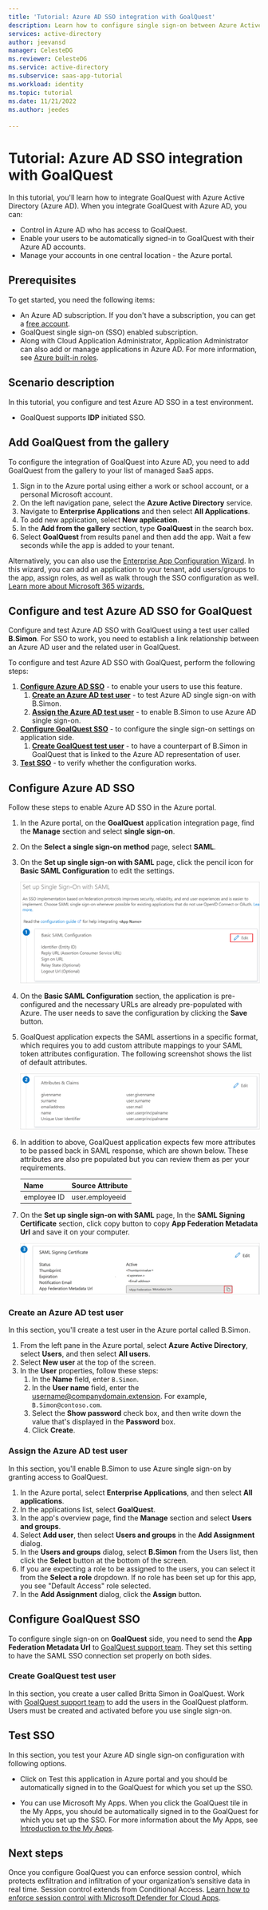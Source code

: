 ```yaml
---
title: 'Tutorial: Azure AD SSO integration with GoalQuest'
description: Learn how to configure single sign-on between Azure Active Directory and GoalQuest.
services: active-directory
author: jeevansd
manager: CelesteDG
ms.reviewer: CelesteDG
ms.service: active-directory
ms.subservice: saas-app-tutorial
ms.workload: identity
ms.topic: tutorial
ms.date: 11/21/2022
ms.author: jeedes

---
```


# Tutorial: Azure AD SSO integration with GoalQuest

In this tutorial, you'll learn how to integrate GoalQuest with Azure Active Directory (Azure AD). When you integrate GoalQuest with Azure AD, you can:

* Control in Azure AD who has access to GoalQuest.
* Enable your users to be automatically signed-in to GoalQuest with their Azure AD accounts.
* Manage your accounts in one central location - the Azure portal.

## Prerequisites

To get started, you need the following items:

* An Azure AD subscription. If you don't have a subscription, you can get a [free account](https://azure.microsoft.com/free/).
* GoalQuest single sign-on (SSO) enabled subscription.
* Along with Cloud Application Administrator, Application Administrator can also add or manage applications in Azure AD.
For more information, see [Azure built-in roles](../roles/permissions-reference.md).

## Scenario description

In this tutorial, you configure and test Azure AD SSO in a test environment.

* GoalQuest supports **IDP** initiated SSO.

## Add GoalQuest from the gallery

To configure the integration of GoalQuest into Azure AD, you need to add GoalQuest from the gallery to your list of managed SaaS apps.

1. Sign in to the Azure portal using either a work or school account, or a personal Microsoft account.
1. On the left navigation pane, select the **Azure Active Directory** service.
1. Navigate to **Enterprise Applications** and then select **All Applications**.
1. To add new application, select **New application**.
1. In the **Add from the gallery** section, type **GoalQuest** in the search box.
1. Select **GoalQuest** from results panel and then add the app. Wait a few seconds while the app is added to your tenant.

 Alternatively, you can also use the [Enterprise App Configuration Wizard](https://portal.office.com/AdminPortal/home?Q=Docs#/azureadappintegration). In this wizard, you can add an application to your tenant, add users/groups to the app, assign roles, as well as walk through the SSO configuration as well. [Learn more about Microsoft 365 wizards.](/microsoft-365/admin/misc/azure-ad-setup-guides)

## Configure and test Azure AD SSO for GoalQuest

Configure and test Azure AD SSO with GoalQuest using a test user called **B.Simon**. For SSO to work, you need to establish a link relationship between an Azure AD user and the related user in GoalQuest.

To configure and test Azure AD SSO with GoalQuest, perform the following steps:

1. **[Configure Azure AD SSO](#configure-azure-ad-sso)** - to enable your users to use this feature.
    1. **[Create an Azure AD test user](#create-an-azure-ad-test-user)** - to test Azure AD single sign-on with B.Simon.
    1. **[Assign the Azure AD test user](#assign-the-azure-ad-test-user)** - to enable B.Simon to use Azure AD single sign-on.
1. **[Configure GoalQuest SSO](#configure-goalquest-sso)** - to configure the single sign-on settings on application side.
    1. **[Create GoalQuest test user](#create-goalquest-test-user)** - to have a counterpart of B.Simon in GoalQuest that is linked to the Azure AD representation of user.
1. **[Test SSO](#test-sso)** - to verify whether the configuration works.

## Configure Azure AD SSO

Follow these steps to enable Azure AD SSO in the Azure portal.

1. In the Azure portal, on the **GoalQuest** application integration page, find the **Manage** section and select **single sign-on**.
1. On the **Select a single sign-on method** page, select **SAML**.
1. On the **Set up single sign-on with SAML** page, click the pencil icon for **Basic SAML Configuration** to edit the settings.

   ![Screenshot that shows to edit Basic SAML Configuration.](common/edit-urls.png "Basic Configuration")

1. On the **Basic SAML Configuration** section, the application is pre-configured and the necessary URLs are already pre-populated with Azure. The user needs to save the configuration by clicking the **Save** button.

1. GoalQuest application expects the SAML assertions in a specific format, which requires you to add custom attribute mappings to your SAML token attributes configuration. The following screenshot shows the list of default attributes.

    ![Screenshot that shows attributes configuration image.](common/default-attributes.png "Image")

1. In addition to above, GoalQuest application expects few more attributes to be passed back in SAML response, which are shown below. These attributes are also pre populated but you can review them as per your requirements.

    | Name | Source Attribute|
    | ------- | --------- |
    | employee ID | user.employeeid |

1. On the **Set up single sign-on with SAML** page, In the **SAML Signing Certificate** section, click copy button to copy **App Federation Metadata Url** and save it on your computer.

	![Screenshot shows the Certificate download link.](common/copy-metadataurl.png "Certificate")

### Create an Azure AD test user

In this section, you'll create a test user in the Azure portal called B.Simon.

1. From the left pane in the Azure portal, select **Azure Active Directory**, select **Users**, and then select **All users**.
1. Select **New user** at the top of the screen.
1. In the **User** properties, follow these steps:
   1. In the **Name** field, enter `B.Simon`.  
   1. In the **User name** field, enter the username@companydomain.extension. For example, `B.Simon@contoso.com`.
   1. Select the **Show password** check box, and then write down the value that's displayed in the **Password** box.
   1. Click **Create**.

### Assign the Azure AD test user

In this section, you'll enable B.Simon to use Azure single sign-on by granting access to GoalQuest.

1. In the Azure portal, select **Enterprise Applications**, and then select **All applications**.
1. In the applications list, select **GoalQuest**.
1. In the app's overview page, find the **Manage** section and select **Users and groups**.
1. Select **Add user**, then select **Users and groups** in the **Add Assignment** dialog.
1. In the **Users and groups** dialog, select **B.Simon** from the Users list, then click the **Select** button at the bottom of the screen.
1. If you are expecting a role to be assigned to the users, you can select it from the **Select a role** dropdown. If no role has been set up for this app, you see "Default Access" role selected.
1. In the **Add Assignment** dialog, click the **Assign** button.

## Configure GoalQuest SSO

To configure single sign-on on **GoalQuest** side, you need to send the **App Federation Metadata Url** to [GoalQuest support team](mailto:goalquest@biworldwide.com). They set this setting to have the SAML SSO connection set properly on both sides.

### Create GoalQuest test user

In this section, you create a user called Britta Simon in GoalQuest. Work with [GoalQuest support team](mailto:goalquest@biworldwide.com) to add the users in the GoalQuest platform. Users must be created and activated before you use single sign-on.

## Test SSO 

In this section, you test your Azure AD single sign-on configuration with following options.

* Click on Test this application in Azure portal and you should be automatically signed in to the GoalQuest for which you set up the SSO.

* You can use Microsoft My Apps. When you click the GoalQuest tile in the My Apps, you should be automatically signed in to the GoalQuest for which you set up the SSO. For more information about the My Apps, see [Introduction to the My Apps](../user-help/my-apps-portal-end-user-access.md).

## Next steps

Once you configure GoalQuest you can enforce session control, which protects exfiltration and infiltration of your organization’s sensitive data in real time. Session control extends from Conditional Access. [Learn how to enforce session control with Microsoft Defender for Cloud Apps](/cloud-app-security/proxy-deployment-any-app).
